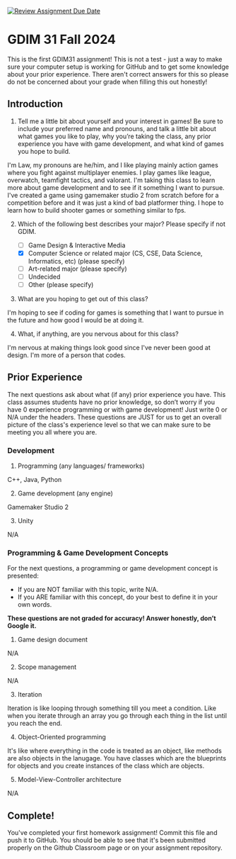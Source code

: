 [![Review Assignment Due Date](https://classroom.github.com/assets/deadline-readme-button-22041afd0340ce965d47ae6ef1cefeee28c7c493a6346c4f15d667ab976d596c.svg)](https://classroom.github.com/a/POQdLnh2)
# GDIM 31 Fall 2024

This is the first GDIM31 assignment! This is not a test - just a way to make sure your computer setup is working for GitHub and to get some knowledge about your prior experience. There aren't correct answers for this so please do not be concerned about your grade when filling this out honestly!

## Introduction

1. Tell me a little bit about yourself and your interest in games! Be sure to include your preferred name and pronouns, and talk a little bit about what games you like to play, why you’re taking the class, any prior experience you have with game development, and what kind of games you hope to build.

I'm Law, my pronouns are he/him, and I like playing mainly action games where you fight against multiplayer enemies. I play games like league, overwatch, teamfight tactics, and valorant. I'm taking this class to learn more about game development and to see if it something I want to pursue. I've created a game using gamemaker studio 2 from scratch before for a competition before and it was just a kind of bad platformer thing. I hope to learn how to build shooter games or something similar to fps.

2. Which of the following best describes your major? Please specify if not GDIM.  

    - [ ] Game Design & Interactive Media
    - [X] Computer Science or related major (CS, CSE, Data Science, Informatics, etc) (please specify)
    - [ ] Art-related major (please specify)
    - [ ] Undecided
    - [ ] Other (please specify)

3. What are you hoping to get out of this class?

I'm hoping to see if coding for games is something that I want to pursue in the future and how good I would be at doing it.

4. What, if anything, are you nervous about for this class?

I'm nervous at making things look good since I've never been good at design. I'm more of a person that codes.


## Prior Experience

The next questions ask about what (if any) prior experience you have. This class assumes students have no prior knowledge, so don’t worry if you have 0 experience programming or with game development! Just write 0 or N/A under the headers. These questions are JUST for us to get an overall picture of the class's experience level so that we can make sure to be meeting you all where you are.

### Development

1. Programming (any languages/ frameworks)

C++, Java, Python

2. Game development (any engine)

Gamemaker Studio 2

3. Unity

N/A

### Programming & Game Development Concepts

For the next questions, a programming or game development concept is presented:

 - If you are NOT familiar with this topic, write N/A.
 - If you ARE familiar with this concept, do your best to define it in your own words.

**These questions are not graded for accuracy! Answer honestly, don’t Google it.**

1. Game design document

N/A

2. Scope management

N/A

3. Iteration

Iteration is like looping through something till you meet a condition. Like when you iterate through an array you go through each thing in the list until you reach the end.

4. Object-Oriented programming

It's like where everything in the code is treated as an object,  like methods are also objects in the lanugage. You have classes which are the blueprints for objects and you create instances of the class which are objects.

5. Model-View-Controller architecture

N/A

## Complete!

You've completed your first homework assignment! Commit this file and push it to GitHub. You should be able to see that it's been submitted properly on the Github Classroom page or on your assignment repository.
